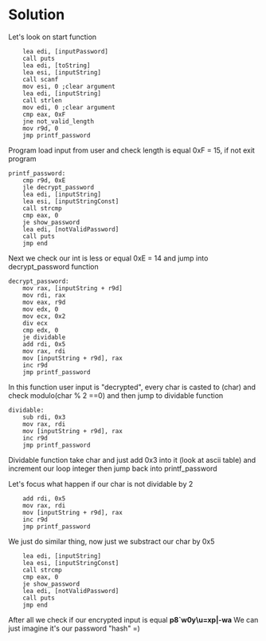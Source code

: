 <h1>Solution</h1>

Let's look on start function

```assembly
    lea edi, [inputPassword]
    call puts
    lea edi, [toString]
    lea esi, [inputString]
    call scanf
    mov esi, 0 ;clear argument
    lea edi, [inputString]
    call strlen
    mov edi, 0 ;clear argument
    cmp eax, 0xF
    jne not_valid_length
    mov r9d, 0
    jmp printf_password
```

Program load input from user and check length is equal 0xF = 15, if not exit program



```assembly
printf_password:
    cmp r9d, 0xE
    jle decrypt_password
    lea edi, [inputString]
    lea esi, [inputStringConst]
    call strcmp
    cmp eax, 0
    je show_password
    lea edi, [notValidPassword]
    call puts
    jmp end
```

Next we check our int is less or equal 0xE = 14 and jump into decrypt_password function



```assembly
decrypt_password:
    mov rax, [inputString + r9d]
    mov rdi, rax
    mov eax, r9d
    mov edx, 0
    mov ecx, 0x2
    div ecx
    cmp edx, 0
    je dividable
    add rdi, 0x5
    mov rax, rdi
    mov [inputString + r9d], rax
    inc r9d
    jmp printf_password
```

In this function user input is "decrypted", every char is casted to (char) and check modulo(char % 2 ==0)
and then jump to dividable function

```
dividable:
    sub rdi, 0x3
    mov rax, rdi
    mov [inputString + r9d], rax
    inc r9d
    jmp printf_password
```

Dividable function take char and just add 0x3 into it (look at ascii table)
and increment our loop integer then jump back into printf_password

Let's focus what happen if our char is not dividable by 2

```assembly
    add rdi, 0x5
    mov rax, rdi
    mov [inputString + r9d], rax
    inc r9d
    jmp printf_password
```

We just do similar thing, now just we substract our char by 0x5


```assembly
    lea edi, [inputString]
    lea esi, [inputStringConst]
    call strcmp
    cmp eax, 0
    je show_password
    lea edi, [notValidPassword]
    call puts
    jmp end
```

After all we check if our encrypted input is equal <b>p8`w0y\u=xp|-wa</b>
We can just imagine it's our password "hash" =)